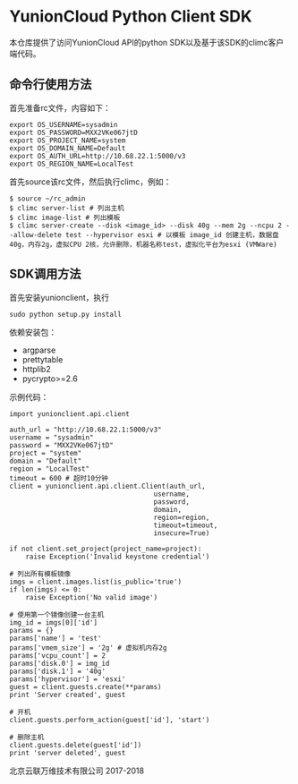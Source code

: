 YunionCloud Python Client SDK
===================================


本仓库提供了访问YunionCloud API的python SDK以及基于该SDK的climc客户端代码。


命令行使用方法
---------------


首先准备rc文件，内容如下：

    export OS_USERNAME=sysadmin
    export OS_PASSWORD=MXX2VKe067jtD
    export OS_PROJECT_NAME=system
    export OS_DOMAIN_NAME=Default
    export OS_AUTH_URL=http://10.68.22.1:5000/v3
    export OS_REGION_NAME=LocalTest


首先source该rc文件，然后执行climc，例如：

    $ source ~/rc_admin
    $ climc server-list # 列出主机
    $ climc image-list # 列出模板
    $ climc server-create --disk <image_id> --disk 40g --mem 2g --ncpu 2 --allow-delete test --hypervisor esxi # 以模板 image_id 创建主机，数据盘40g，内存2g，虚拟CPU 2核，允许删除，机器名称test，虚拟化平台为esxi (VMWare)


SDK调用方法
----------------

首先安装yunionclient，执行

    sudo python setup.py install

依赖安装包：

* argparse
* prettytable
* httplib2
* pycrypto>=2.6

示例代码：

    import yunionclient.api.client

    auth_url = "http://10.68.22.1:5000/v3"
    username = "sysadmin"
    password = "MXX2VKe067jtD"
    project = "system"
    domain = "Default"
    region = "LocalTest"
    timeout = 600 # 超时10分钟
    client = yunionclient.api.client.Client(auth_url,
                                        username,
                                        password,
                                        domain,
                                        region=region,
                                        timeout=timeout,
                                        insecure=True)

    if not client.set_project(project_name=project):
        raise Exception('Invalid keystone credential')

    # 列出所有模板镜像
    imgs = client.images.list(is_public='true')
    if len(imgs) <= 0:
        raise Exception('No valid image')

    # 使用第一个镜像创建一台主机
    img_id = imgs[0]['id']
    params = {}
    params['name'] = 'test'
    params['vmem_size'] = '2g' # 虚拟机内存2g
    params['vcpu_count'] = 2
    params['disk.0'] = img_id
    params['disk.1'] = '40g'
    params['hypervisor'] = 'esxi'
    guest = client.guests.create(**params)
    print 'Server created', guest

    # 开机
    client.guests.perform_action(guest['id'], 'start')

    # 删除主机
    client.guests.delete(guest['id'])
    print 'server deleted', guest





北京云联万维技术有限公司 2017-2018
